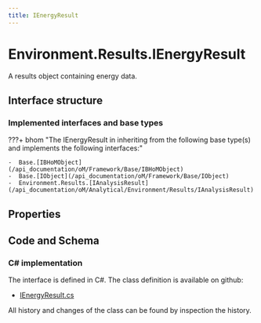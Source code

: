```yaml
---
title: IEnergyResult
---
```


# Environment.Results.IEnergyResult

A results object containing energy data.

## Interface structure

### Implemented interfaces and base types

???+ bhom "The IEnergyResult in inheriting from the following base type(s) and implements the following interfaces:"

    -  Base.[IBHoMObject](/api_documentation/oM/Framework/Base/IBHoMObject)
    -  Base.[IObject](/api_documentation/oM/Framework/Base/IObject)
    -  Environment.Results.[IAnalysisResult](/api_documentation/oM/Analytical/Environment/Results/IAnalysisResult)


## Properties

## Code and Schema

### C# implementation

The interface is defined in C#. The class definition is available on github:

- [IEnergyResult.cs](https://github.com/BHoM/BHoM/blob/develop/Environment_oM/Results/ResultObjects/Energy/IEnergyResult.cs)

All history and changes of the class can be found by inspection the history.
